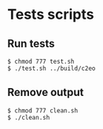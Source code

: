 # Tests scripts

## Run tests

```
$ chmod 777 test.sh
$ ./test.sh ../build/c2eo
```

## Remove output

```
$ chmod 777 clean.sh
$ ./clean.sh
```